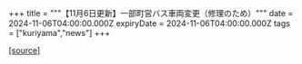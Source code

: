 +++
title = """【11月6日更新】一部町営バス車両変更（修理のため）"""
date = 2024-11-06T04:00:00.000Z
expiryDate = 2024-11-06T04:00:00.000Z
tags = ["kuriyama","news"]
+++


[[source]](https://www.town.kuriyama.hokkaido.jp/soshiki/47/25309.html)
